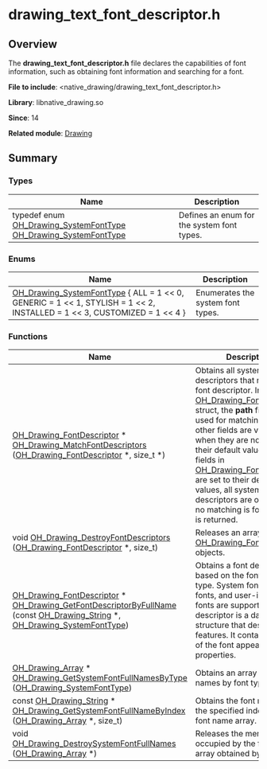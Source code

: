# drawing_text_font_descriptor.h


## Overview

The **drawing_text_font_descriptor.h** file declares the capabilities of font information, such as obtaining font information and searching for a font.

**File to include**: <native_drawing/drawing_text_font_descriptor.h>

**Library**: libnative_drawing.so

**Since**: 14

**Related module**: [Drawing](_drawing.md)


## Summary


### Types

| Name| Description|
| -------- | -------- |
| typedef enum [OH_Drawing_SystemFontType](_drawing.md#oh_drawing_systemfonttype) [OH_Drawing_SystemFontType](_drawing.md#oh_drawing_systemfonttype) | Defines an enum for the system font types. |


### Enums

| Name| Description|
| -------- | -------- |
| [OH_Drawing_SystemFontType](_drawing.md#oh_drawing_systemfonttype-1) { ALL = 1 &lt;&lt; 0, GENERIC = 1 &lt;&lt; 1, STYLISH = 1 &lt;&lt; 2, INSTALLED = 1 &lt;&lt; 3, CUSTOMIZED = 1 &lt;&lt; 4 } | Enumerates the system font types. |


### Functions

| Name| Description|
| -------- | -------- |
| [OH_Drawing_FontDescriptor](_o_h___drawing___font_descriptor.md) \* [OH_Drawing_MatchFontDescriptors](_drawing.md#oh_drawing_matchfontdescriptors) ([OH_Drawing_FontDescriptor](_o_h___drawing___font_descriptor.md) \*, size_t \*) | Obtains all system font descriptors that match a font descriptor. In the [OH_Drawing_FontDescriptor](_o_h___drawing___font_descriptor.md) struct, the **path** field is not used for matching, and other fields are valid only when they are not set to their default values. If all fields in [OH_Drawing_FontDescriptor](_o_h___drawing___font_descriptor.md) are set to their default values, all system font descriptors are obtained. If no matching is found, NULL is returned. |
| void [OH_Drawing_DestroyFontDescriptors](_drawing.md#oh_drawing_destroyfontdescriptors) ([OH_Drawing_FontDescriptor](_o_h___drawing___font_descriptor.md) \*, size_t) | Releases an array of [OH_Drawing_FontDescriptor](_o_h___drawing___font_descriptor.md) objects. |
| [OH_Drawing_FontDescriptor](_o_h___drawing___font_descriptor.md) \* [OH_Drawing_GetFontDescriptorByFullName](_drawing.md#oh_drawing_getfontdescriptorbyfullname) (const [OH_Drawing_String](_o_h___drawing___string.md) \*, [OH_Drawing_SystemFontType](_drawing.md#oh_drawing_systemfonttype)) | Obtains a font descriptor based on the font name and type. System fonts, style fonts, and user-installed fonts are supported. A font descriptor is a data structure that describes font features. It contains details of the font appearance and properties. |
| [OH_Drawing_Array](_drawing.md#oh_drawing_array) \* [OH_Drawing_GetSystemFontFullNamesByType](_drawing.md#oh_drawing_getsystemfontfullnamesbytype) ([OH_Drawing_SystemFontType](_drawing.md#oh_drawing_systemfonttype)) | Obtains an array of font names by font type. |
| const [OH_Drawing_String](_o_h___drawing___string.md) \* [OH_Drawing_GetSystemFontFullNameByIndex](_drawing.md#oh_drawing_getsystemfontfullnamebyindex) ([OH_Drawing_Array](_drawing.md#oh_drawing_array) \*, size_t) | Obtains the font name with the specified index in the font name array. |
| void [OH_Drawing_DestroySystemFontFullNames](_drawing.md#oh_drawing_destroysystemfontfullnames) ([OH_Drawing_Array](_drawing.md#oh_drawing_array) \*) | Releases the memory occupied by the font name array obtained by font type. |
